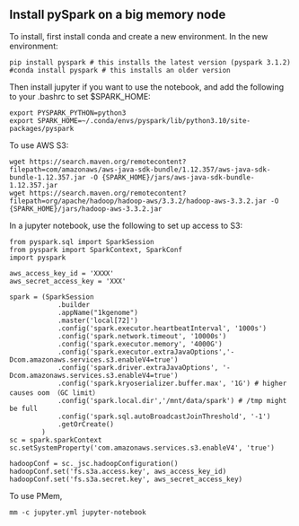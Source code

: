 

## Install pySpark on a big memory node
To install, first install conda and create a new environment. In the new environment:
```
pip install pyspark # this installs the latest version (pyspark 3.1.2)
#conda install pyspark # this installs an older version
```
Then install jupyter if you want to use the notebook, and add the following to your .bashrc to set $SPARK_HOME:

```
export PYSPARK_PYTHON=python3 
export SPARK_HOME=~/.conda/envs/pyspark/lib/python3.10/site-packages/pyspark
```
To use AWS S3:
```
wget https://search.maven.org/remotecontent?filepath=com/amazonaws/aws-java-sdk-bundle/1.12.357/aws-java-sdk-bundle-1.12.357.jar -O {SPARK_HOME}/jars/aws-java-sdk-bundle-1.12.357.jar
wget https://search.maven.org/remotecontent?filepath=org/apache/hadoop/hadoop-aws/3.3.2/hadoop-aws-3.3.2.jar -O {SPARK_HOME}/jars/hadoop-aws-3.3.2.jar
```
In a jupyter notebook, use the following to set up access to S3:
```
from pyspark.sql import SparkSession
from pyspark import SparkContext, SparkConf
import pyspark

aws_access_key_id = 'XXXX'
aws_secret_access_key = 'XXX'

spark = (SparkSession 
            .builder 
            .appName("1kgenome") 
            .master('local[72]')
            .config('spark.executor.heartbeatInterval', '1000s')
            .config('spark.network.timeout', '10000s')
            .config('spark.executor.memory', '4000G')
            .config('spark.executor.extraJavaOptions','-Dcom.amazonaws.services.s3.enableV4=true')
            .config('spark.driver.extraJavaOptions', '-Dcom.amazonaws.services.s3.enableV4=true')
            .config('spark.kryoserializer.buffer.max', '1G') # higher causes oom （GC limit）
            .config('spark.local.dir','/mnt/data/spark') # /tmp might be full
            .config('spark.sql.autoBroadcastJoinThreshold', '-1')
            .getOrCreate()
        )
sc = spark.sparkContext
sc.setSystemProperty('com.amazonaws.services.s3.enableV4', 'true')

hadoopConf = sc._jsc.hadoopConfiguration()
hadoopConf.set('fs.s3a.access.key', aws_access_key_id)
hadoopConf.set('fs.s3a.secret.key', aws_secret_access_key)

```

To use PMem, 
```
mm -c jupyter.yml jupyter-notebook
```
